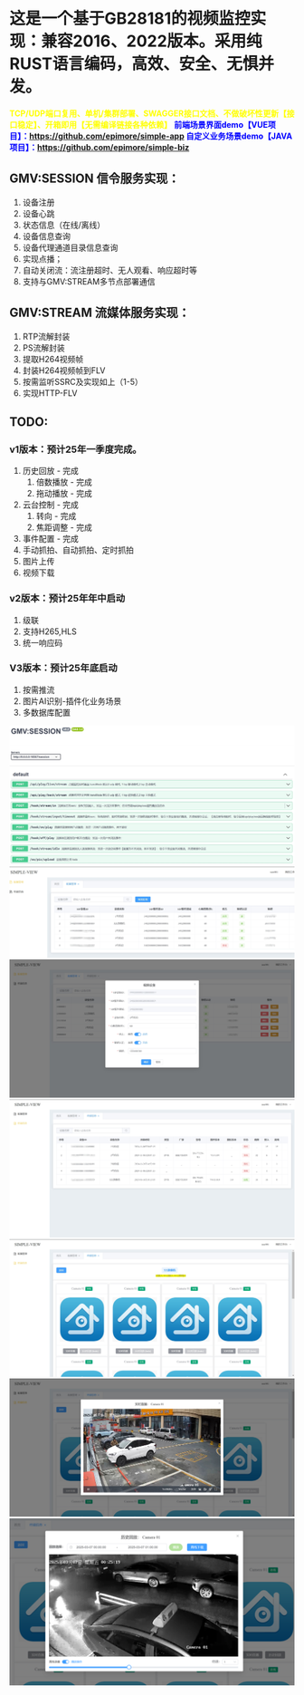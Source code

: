 # 这是一个基于GB28181的视频监控实现：兼容2016、2022版本。采用纯RUST语言编码，高效、安全、无惧并发。

**<font color=yellow>TCP/UDP端口复用、单机/集群部署、SWAGGER接口文档、不做破坏性更新【接口稳定】、开箱即用【无需编译链接各种依赖】</font>**
**<font color=blue>
前端场景界面demo【VUE项目】：https://github.com/epimore/simple-app
自定义业务场景demo【JAVA项目】：https://github.com/epimore/simple-biz
</font>**
## GMV:SESSION 信令服务实现：
1. 设备注册
2. 设备心跳
3. 状态信息（在线/离线）
4. 设备信息查询
5. 设备代理通道目录信息查询
6. 实现点播；
7. 自动关闭流：流注册超时、无人观看、响应超时等
8. 支持与GMV:STREAM多节点部署通信

## GMV:STREAM 流媒体服务实现：
1. RTP流解封装
2. PS流解封装
3. 提取H264视频帧
4. 封装H264视频帧到FLV
5. 按需监听SSRC及实现如上（1-5）
6. 实现HTTP-FLV

## TODO:
### v1版本：预计25年一季度完成。
1. 历史回放 - 完成
    1. 倍数播放 - 完成
    2. 拖动播放 - 完成
2. 云台控制 - 完成
    1. 转向 - 完成
    2. 焦距调整 - 完成
3. 事件配置 - 完成
4. 手动抓拍、自动抓拍、定时抓拍
5. 图片上传
6. 视频下载
### v2版本：预计25年年中启动
1. 级联
2. 支持H265,HLS
3. 统一响应码
### V3版本：预计25年底启动
1. 按需推流
2. 图片AI识别-插件化业务场景
3. 多数据库配置

![0](./sources/swagger.png "API文档")
![1](./sources/d_list.png "设备目录")
![2](./sources/d_add.png "设备添加")
![3](./sources/c_list.png "设备目录通道")
![4](./sources/c_d_list.png "通道目录操作")
![5](./sources/c_play.png "通道点播")
![5](./sources/playback.png "历史回放")